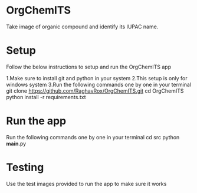 # OrgChemITS
Take image of organic compound and identify its IUPAC name.


# Setup
Follow the below instructions to setup and  run the OrgChemITS app

1.Make sure to install git and python in your system
2.This setup is only for windows system
3.Run the following commands one by one in your terminal
git clone https://github.com/RaghavRox/OrgChemITS.git
cd OrgChemITS
python install -r requirements.txt

# Run the app
Run the following commands one by one in your terminal
cd src
python __main__.py


# Testing
Use the test images provided to run the app to make sure it works